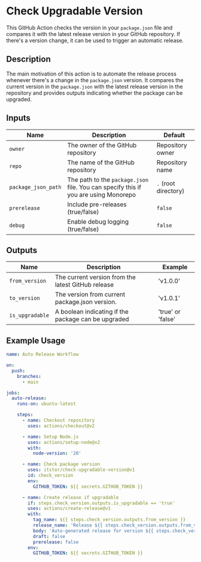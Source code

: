 # Check Upgradable Version

This GitHub Action checks the version in your `package.json` file and compares it with the latest release version in your GitHub repository. If there's a version change, it can be used to trigger an automatic release.

## Description

The main motivation of this action is to automate the release process whenever there's a change in the `package.json` version. It compares the current version in the `package.json` with the latest release version in the repository and provides outputs indicating whether the package can be upgraded.

## Inputs

| Name                | Description                                                                         | Default              |
| ------------------- | ----------------------------------------------------------------------------------- | -------------------- |
| `owner`             | The owner of the GitHub repository                                                  | Repository owner     |
| `repo`              | The name of the GitHub repository                                                   | Repository name      |
| `package_json_path` | The path to the `package.json` file. You can specify this if you are using Monorepo | `.` (root directory) |
| `prerelease`        | Include pre-releases (true/false)                                                   | `false`              |
| `debug`             | Enable debug logging (true/false)                                                   | `false`              |

## Outputs

| Name            | Description                                         | Example           |
| --------------- | --------------------------------------------------- | ----------------- |
| `from_version`  | The current version from the latest GitHub release  | 'v1.0.0'          |
| `to_version`    | The version from current package.json version.      | 'v1.0.1'          |
| `is_upgradable` | A boolean indicating if the package can be upgraded | 'true' or 'false' |

## Example Usage

```yaml
name: Auto Release Workflow

on:
  push:
    branches:
      - main

jobs:
  auto-release:
    runs-on: ubuntu-latest

    steps:
      - name: Checkout repository
        uses: actions/checkout@v2

      - name: Setup Node.js
        uses: actions/setup-node@v2
        with:
          node-version: '20'

      - name: Check package version
        uses: itstor/check-upgradable-version@v1
        id: check_version
        env:
          GITHUB_TOKEN: ${{ secrets.GITHUB_TOKEN }}

      - name: Create release if upgradable
        if: steps.check_version.outputs.is_upgradable == 'true'
        uses: actions/create-release@v1
        with:
          tag_name: ${{ steps.check_version.outputs.from_version }}
          release_name: 'Release ${{ steps.check_version.outputs.from_version }}'
          body: 'Auto-generated release for version ${{ steps.check_version.outputs.from_version }}'
          draft: false
          prerelease: false
        env:
          GITHUB_TOKEN: ${{ secrets.GITHUB_TOKEN }}
```
